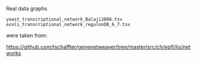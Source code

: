 Real data graphs

`yeast_transcriptional_network_Balaji2006.tsv`
`ecoli_transcriptional_network_regulonDB_6_7.tsv`

were taken from:

https://github.com/tschaffter/genenetweaver/tree/master/src/ch/epfl/lis/networks

